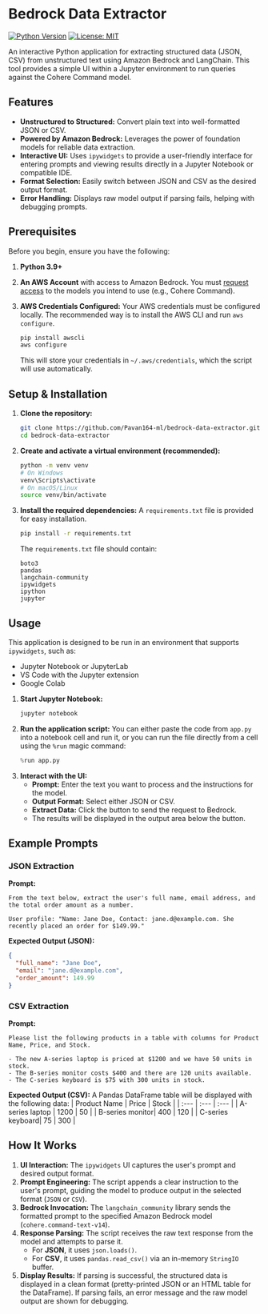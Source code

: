 # Bedrock Data Extractor

[![Python Version](https://img.shields.io/badge/python-3.9+-blue.svg)](https://www.python.org/downloads/)
[![License: MIT](https://img.shields.io/badge/License-MIT-yellow.svg)](https://opensource.org/licenses/MIT)

An interactive Python application for extracting structured data (JSON, CSV) from unstructured text using Amazon Bedrock and LangChain. This tool provides a simple UI within a Jupyter environment to run queries against the Cohere Command model.

## Features

-   **Unstructured to Structured:** Convert plain text into well-formatted JSON or CSV.
-   **Powered by Amazon Bedrock:** Leverages the power of foundation models for reliable data extraction.
-   **Interactive UI:** Uses `ipywidgets` to provide a user-friendly interface for entering prompts and viewing results directly in a Jupyter Notebook or compatible IDE.
-   **Format Selection:** Easily switch between JSON and CSV as the desired output format.
-   **Error Handling:** Displays raw model output if parsing fails, helping with debugging prompts.

## Prerequisites

Before you begin, ensure you have the following:

1.  **Python 3.9+**
2.  **An AWS Account** with access to Amazon Bedrock. You must [request access](https://docs.aws.amazon.com/bedrock/latest/userguide/model-access.html) to the models you intend to use (e.g., Cohere Command).
3.  **AWS Credentials Configured:** Your AWS credentials must be configured locally. The recommended way is to install the AWS CLI and run `aws configure`.

    ```bash
    pip install awscli
    aws configure
    ```

    This will store your credentials in `~/.aws/credentials`, which the script will use automatically.

## Setup & Installation

1.  **Clone the repository:**
    ```bash
    git clone https://github.com/Pavan164-ml/bedrock-data-extractor.git
    cd bedrock-data-extractor
    ```

2.  **Create and activate a virtual environment (recommended):**
    ```bash
    python -m venv venv
    # On Windows
    venv\Scripts\activate
    # On macOS/Linux
    source venv/bin/activate
    ```

3.  **Install the required dependencies:**
    A `requirements.txt` file is provided for easy installation.
    ```bash
    pip install -r requirements.txt
    ```

    The `requirements.txt` file should contain:
    ```
    boto3
    pandas
    langchain-community
    ipywidgets
    ipython
    jupyter
    ```

## Usage

This application is designed to be run in an environment that supports `ipywidgets`, such as:
-   Jupyter Notebook or JupyterLab
-   VS Code with the Jupyter extension
-   Google Colab

1.  **Start Jupyter Notebook:**
    ```bash
    jupyter notebook
    ```
2.  **Run the application script:**
    You can either paste the code from `app.py` into a notebook cell and run it, or you can run the file directly from a cell using the `%run` magic command:
    ```python
    %run app.py
    ```
3.  **Interact with the UI:**
    -   **Prompt:** Enter the text you want to process and the instructions for the model.
    -   **Output Format:** Select either JSON or CSV.
    -   **Extract Data:** Click the button to send the request to Bedrock.
    -   The results will be displayed in the output area below the button.

## Example Prompts

### JSON Extraction

**Prompt:**
```
From the text below, extract the user's full name, email address, and the total order amount as a number.

User profile: "Name: Jane Doe, Contact: jane.d@example.com. She recently placed an order for $149.99."
```
**Expected Output (JSON):**
```json
{
  "full_name": "Jane Doe",
  "email": "jane.d@example.com",
  "order_amount": 149.99
}
```

### CSV Extraction

**Prompt:**
```
Please list the following products in a table with columns for Product Name, Price, and Stock.

- The new A-series laptop is priced at $1200 and we have 50 units in stock.
- The B-series monitor costs $400 and there are 120 units available.
- The C-series keyboard is $75 with 300 units in stock.
```
**Expected Output (CSV):**
A Pandas DataFrame table will be displayed with the following data:
| Product Name | Price | Stock |
| :--- | :--- | :--- |
| A-series laptop | 1200 | 50 |
| B-series monitor| 400 | 120 |
| C-series keyboard| 75 | 300 |

## How It Works

1.  **UI Interaction:** The `ipywidgets` UI captures the user's prompt and desired output format.
2.  **Prompt Engineering:** The script appends a clear instruction to the user's prompt, guiding the model to produce output in the selected format (`JSON` or `CSV`).
3.  **Bedrock Invocation:** The `langchain_community` library sends the formatted prompt to the specified Amazon Bedrock model (`cohere.command-text-v14`).
4.  **Response Parsing:** The script receives the raw text response from the model and attempts to parse it.
    -   For **JSON**, it uses `json.loads()`.
    -   For **CSV**, it uses `pandas.read_csv()` via an in-memory `StringIO` buffer.
5.  **Display Results:** If parsing is successful, the structured data is displayed in a clean format (pretty-printed JSON or an HTML table for the DataFrame). If parsing fails, an error message and the raw model output are shown for debugging.
